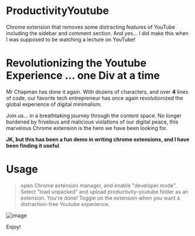 # ProductivityYoutube
Chrome extension that removes some distracting features of YouTube including the sidebar and comment section. And yes... I did make this when I was supposed to be watching a lecture on YouTube!

# Revolutionizing the Youtube Experience ... one Div at a time

Mr Chapman has done it again. With dozens of characters, and over **4** lines of code, our favorite tech entrepreneur has once again revolutionized the global experience of digital minimalism. 

Join us... in a breathtaking journey through the content space. No longer burdened by frivelous and malicious violations of our digital peace, this marvelous Chrome extension is the hero we have been looking for.

**JK, but this has been a fun demo in writing chrome extensions, and I have been finding it useful**

# Usage

> open Chrome extension manager, and enable "developer mode".
> Select "load unpacked" and upload productivity-youtube folder as an extension.
> You're done! Toggle on the extension when you want a distraction-free Youtube experience. 

![image](https://user-images.githubusercontent.com/16928672/135676546-c4b2f133-2c75-4e20-ad21-d29241b13ba2.png)

Enjoy!
